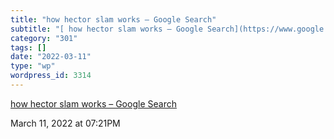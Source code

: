 ```yaml
---
title: "how hector slam works – Google Search"
subtitle: "[ how hector slam works – Google Search](https://www.google.com/search?client=safari&rls=en&q=how+he..."
category: "301"
tags: []
date: "2022-03-11"
type: "wp"
wordpress_id: 3314
---
```

[ how hector slam works – Google Search](https://www.google.com/search?client=safari&rls=en&q=how+hector+slam+works&ie=UTF-8&oe=UTF-8#kpvalbx=_0oQrYrHpL7qlptQPhryg2AE24)
 
March 11, 2022 at 07:21PM
